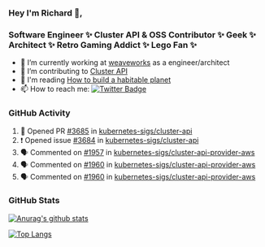 ### Hey I'm Richard 👋, 

<h3 align="left">Software Engineer ✨ Cluster API & OSS Contributor ✨ Geek ✨ Architect ✨ Retro Gaming Addict ✨ Lego Fan ✨</h3>

- 🔭 I’m currently working at [weaveworks](https://github.com/weaveworks) as a engineer/architect
- 👯 I’m contributing to [Cluster API](https://github.com/kubernetes-sigs/cluster-api-provider-aws/pulls?q=is%3Aissue+is%3Apr+author%3Arichardcase+)
- 💬 I'm reading [How to build a habitable planet](https://www.amazon.co.uk/How-Build-Habitable-Planet-Humankind/dp/0691140065)
- 📫 How to reach me: [![Twitter Badge](https://img.shields.io/badge/-@fruit_case-00acee?style=flat&logo=Twitter&logoColor=white)](https://twitter.com/intent/follow?screen_name=fruit_case "Follow on Twitter")

### GitHub Activity 

<!--START_SECTION:activity-->
1. 💪 Opened PR [#3685](https://github.com//kubernetes-sigs/cluster-api/pull/3685) in [kubernetes-sigs/cluster-api](https://github.com//kubernetes-sigs/cluster-api)
2. ❗️ Opened issue [#3684](https://github.com//kubernetes-sigs/cluster-api/issues/3684) in [kubernetes-sigs/cluster-api](https://github.com//kubernetes-sigs/cluster-api)
3. 🗣 Commented on [#1957](https://github.com//kubernetes-sigs/cluster-api-provider-aws/issues/1957) in [kubernetes-sigs/cluster-api-provider-aws](https://github.com//kubernetes-sigs/cluster-api-provider-aws)
4. 🗣 Commented on [#1960](https://github.com//kubernetes-sigs/cluster-api-provider-aws/issues/1960) in [kubernetes-sigs/cluster-api-provider-aws](https://github.com//kubernetes-sigs/cluster-api-provider-aws)
5. 🗣 Commented on [#1960](https://github.com//kubernetes-sigs/cluster-api-provider-aws/issues/1960) in [kubernetes-sigs/cluster-api-provider-aws](https://github.com//kubernetes-sigs/cluster-api-provider-aws)
<!--END_SECTION:activity-->

### GitHub Stats

[![Anurag's github stats](https://github-readme-stats.vercel.app/api?username=richardcase&count_private=true&show_icons=true)](https://github.com/anuraghazra/github-readme-stats)

[![Top Langs](https://github-readme-stats.vercel.app/api/top-langs/?username=richardcase&hide=html&layout=compact)](https://github.com/anuraghazra/github-readme-stats)
